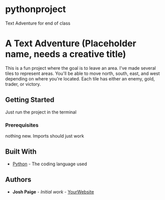 # pythonproject
Text Adventure for end of class
# A Text Adventure (Placeholder name, needs a creative title)

This is a fun project where the goal is to leave an area. I've made several tiles to represent areas. You'll be able to move north, south, east, and west depending on where you're located. Each tile has either an enemy, gold, trader, or victory.

## Getting Started

Just run the project in the terminal

### Prerequisites

nothing new. Imports should just work

## Built With

* [Python](https://www.python.org/) - The coding language used

## Authors

* **Josh Paige** - *Initial work* - [YourWebsite](https://example.com/)
